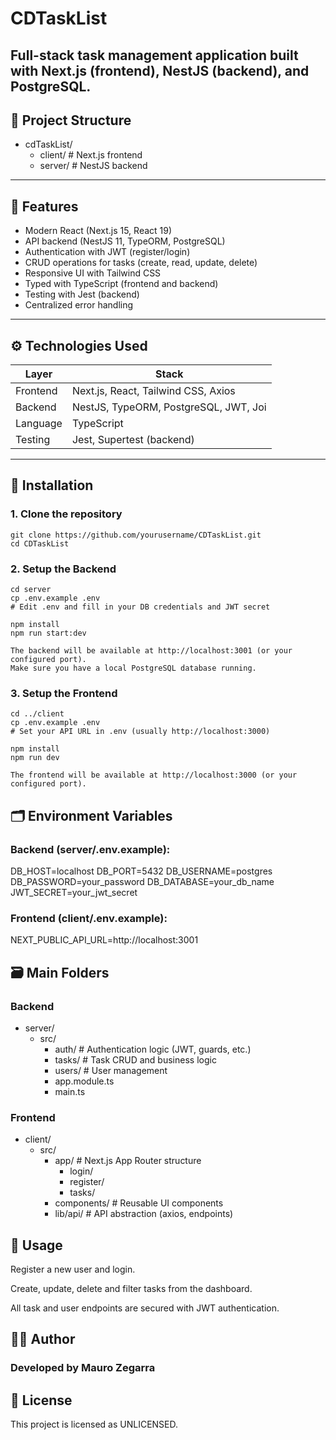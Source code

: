 # CDTaskList

## Full-stack task management application built with **Next.js** (frontend), **NestJS** (backend), and **PostgreSQL**.

## 📁 Project Structure

- cdTaskList/
  - client/ # Next.js frontend
  - server/ # NestJS backend

---

## 🚀 Features

- Modern React (Next.js 15, React 19)
- API backend (NestJS 11, TypeORM, PostgreSQL)
- Authentication with JWT (register/login)
- CRUD operations for tasks (create, read, update, delete)
- Responsive UI with Tailwind CSS
- Typed with TypeScript (frontend and backend)
- Testing with Jest (backend)
- Centralized error handling

---

## ⚙️ Technologies Used

| Layer    | Stack                                 |
| -------- | ------------------------------------- |
| Frontend | Next.js, React, Tailwind CSS, Axios   |
| Backend  | NestJS, TypeORM, PostgreSQL, JWT, Joi |
| Language | TypeScript                            |
| Testing  | Jest, Supertest (backend)             |

---

## 🧩 Installation

### 1. Clone the repository

```
git clone https://github.com/yourusername/CDTaskList.git
cd CDTaskList
```

### 2. Setup the Backend

```
cd server
cp .env.example .env
# Edit .env and fill in your DB credentials and JWT secret

npm install
npm run start:dev

The backend will be available at http://localhost:3001 (or your configured port).
Make sure you have a local PostgreSQL database running.
```

### 3. Setup the Frontend

```
cd ../client
cp .env.example .env
# Set your API URL in .env (usually http://localhost:3000)

npm install
npm run dev

The frontend will be available at http://localhost:3000 (or your configured port).
```

## 🗂️ Environment Variables

### Backend (server/.env.example):

DB_HOST=localhost
DB_PORT=5432
DB_USERNAME=postgres
DB_PASSWORD=your_password
DB_DATABASE=your_db_name
JWT_SECRET=your_jwt_secret

### Frontend (client/.env.example):

NEXT_PUBLIC_API_URL=http://localhost:3001

## 🗃️ Main Folders

### Backend

- server/
  - src/
    - auth/ # Authentication logic (JWT, guards, etc.)
    - tasks/ # Task CRUD and business logic
    - users/ # User management
    - app.module.ts
    - main.ts

### Frontend

- client/
  - src/
    - app/ # Next.js App Router structure
      - login/
      - register/
      - tasks/
    - components/ # Reusable UI components
    - lib/api/ # API abstraction (axios, endpoints)

## 📝 Usage

Register a new user and login.

Create, update, delete and filter tasks from the dashboard.

All task and user endpoints are secured with JWT authentication.

## 🧑‍💻 Author

### Developed by Mauro Zegarra

## 📄 License

This project is licensed as UNLICENSED.
